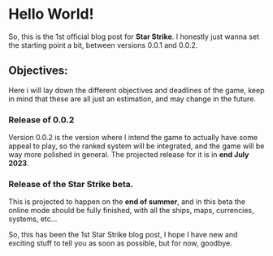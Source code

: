 # Hello World!

So, this is the 1st official blog post for **Star Strike**. I honestly just wanna set the starting point a bit, between versions 0.0.1 and 0.0.2.


## Objectives:

Here i will lay down the different objectives and deadlines of the game, keep in mind that these are all just an estimation, and may change in the future.

### Release of 0.0.2

Version 0.0.2 is the version where I intend the game to actually have some appeal to play, so the ranked system will be integrated, and the game will be way more polished in general. The projected release for it is in **end July 2023**.

### Release of the Star Strike beta.

This is projected to happen on the **end of summer**, and in this beta the online mode should be fully finished, with all the ships, maps, currencies, systems, etc... 

So, this has been the 1st Star Strike blog post, I hope I have new and exciting stuff to tell you as soon as possible, but for now, goodbye.